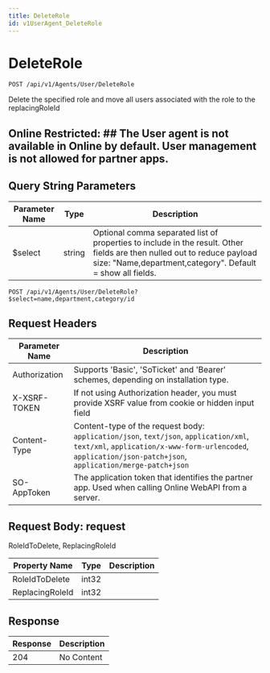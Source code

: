 ```yaml
---
title: DeleteRole
id: v1UserAgent_DeleteRole
---
```


# DeleteRole

```http
POST /api/v1/Agents/User/DeleteRole
```

Delete the specified role and move all users associated with the role to the replacingRoleId



## Online Restricted: ## The User agent is not available in Online by default. User management is not allowed for partner apps.





## Query String Parameters

| Parameter Name | Type |  Description |
|----------------|------|--------------|
| $select | string |  Optional comma separated list of properties to include in the result. Other fields are then nulled out to reduce payload size: "Name,department,category". Default = show all fields. |

```http
POST /api/v1/Agents/User/DeleteRole?$select=name,department,category/id
```


## Request Headers

| Parameter Name | Description |
|----------------|-------------|
| Authorization  | Supports 'Basic', 'SoTicket' and 'Bearer' schemes, depending on installation type. |
| X-XSRF-TOKEN   | If not using Authorization header, you must provide XSRF value from cookie or hidden input field |
| Content-Type | Content-type of the request body: `application/json`, `text/json`, `application/xml`, `text/xml`, `application/x-www-form-urlencoded`, `application/json-patch+json`, `application/merge-patch+json` |
| SO-AppToken | The application token that identifies the partner app. Used when calling Online WebAPI from a server. |

## Request Body: request  

RoleIdToDelete, ReplacingRoleId 

| Property Name | Type |  Description |
|----------------|------|--------------|
| RoleIdToDelete | int32 |  |
| ReplacingRoleId | int32 |  |


## Response


| Response | Description |
|----------------|-------------|
| 204 | No Content |